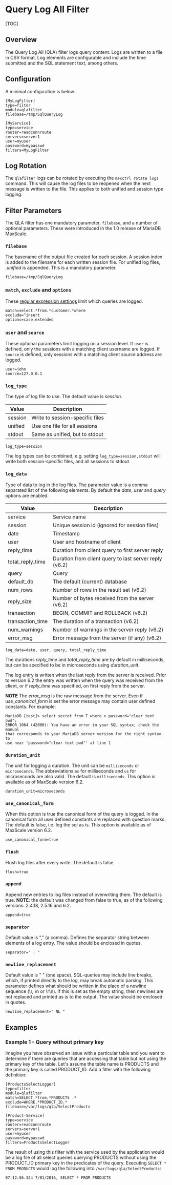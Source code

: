 # Query Log All Filter

[TOC]

## Overview

The Query Log All (QLA) filter logs query content. Logs are written to a file in
CSV format. Log elements are configurable and include the time submitted and the
SQL statement text, among others.

## Configuration

A minimal configuration is below.
```
[MyLogFilter]
type=filter
module=qlafilter
filebase=/tmp/SqlQueryLog

[MyService]
type=service
router=readconnroute
servers=server1
user=myuser
password=mypasswd
filters=MyLogFilter
```

## Log Rotation

The `qlafilter` logs can be rotated by executing the `maxctrl rotate logs`
command. This will cause the log files to be reopened when the next message is
written to the file. This applies to both unified and session type logging.

## Filter Parameters

The QLA filter has one mandatory parameter, `filebase`, and a number of optional
parameters. These were introduced in the 1.0 release of MariaDB MaxScale.

### `filebase`

The basename of the output file created for each session. A session index is
added to the filename for each written session file. For unified log files,
*.unified* is appended. This is a mandatory parameter.

```
filebase=/tmp/SqlQueryLog
```

### `match`, `exclude` and `options`

These
[regular expression settings](../Getting-Started/Configuration-Guide.md#standard-regular-expression-settings-for-filters)
limit which queries are logged.

```
match=select.*from.*customer.*where
exclude=^insert
options=case,extended
```

### `user` and `source`

These optional parameters limit logging on a session level. If `user` is
defined, only the sessions with a matching client username are logged. If
`source` is defined, only sessions with a matching client source address are
logged.

```
user=john
source=127.0.0.1
```

### `log_type`

The type of log file to use. The default value is _session_.

|Value   | Description                    |
|--------|--------------------------------|
|session |Write to session-specific files |
|unified |Use one file for all sessions   |
|stdout  |Same as unified, but to stdout  |

```
log_type=session
```

The log types can be combined, e.g. setting `log_type=session,stdout`
will write both session-specific files, and all sessions to stdout.

### `log_data`

Type of data to log in the log files. The parameter value is a comma separated
list of the following elements. By default the _date_, _user_ and _query_
options are enabled.

| Value             | Description                                            |
| --------          |--------------------------------------------------------|
| service           | Service name                                           |
| session           | Unique session id (ignored for session files)          |
| date              | Timestamp                                              |
| user              | User and hostname of client                            |
| reply_time        | Duration from client query to first server reply       |
| total_reply_time  | Duration from client query to last server reply (v6.2) |
| query             | Query                                                  |
| default_db        | The default (current) database                         |
| num_rows          | Number of rows in the result set (v6.2)                |
| reply_size        | Number of bytes received from the server (v6.2)        |
| transaction       | BEGIN, COMMIT and ROLLBACK (v6.2)                      |
| transaction_time  | The duration of a transaction (v6.2)                   |
| num_warnings      | Number of warnings in the server reply (v6.2)          |
| error_msg         | Error message from the server (if any) (v6.2)          |

```
log_data=date, user, query, total_reply_time
```

The durations *reply_time* and *total_reply_time* are by default in milliseconds,
but can be specified to be in microseconds using *duration_unit*.

The log entry is written when the last reply from the server is received.
Prior to version 6.2 the entry was written when the query was received from
the client, or if *reply_time* was specified, on first reply from the server.

**NOTE** The *error_msg* is the raw message from the server. Even if *use_canonical_form*
is set the error message may contain user defined constants. For example:

```
MariaDB [test]> select secret from T where x password="clear text pwd";
ERROR 1064 (42000): You have an error in your SQL syntax; check the manual
that corresponds to your MariaDB server version for the right syntax to
use near 'password="clear text pwd"' at line 1
```

### `duration_unit`

The unit for logging a duration. The unit can be `milliseconds` or `microseconds`.
The abbreviations `ms` for milliseconds and `us` for microseconds are also valid.
The default is `milliseconds`.
This option is available as of MaxScale version 6.2.

```
duration_unit=microseconds
```

### `use_canonical_form`

When this option is true the canonical form of the query is logged. In the
canonical form all user defined constants are replaced with question marks.
The default is false, i.e. log the sql as is.
This option is available as of MaxScale version 6.2.

```
use_canonical_form=true
```

### `flush`

Flush log files after every write. The default is false.

```
flush=true
```

### `append`

Append new entries to log files instead of overwriting them. The default is
true.
**NOTE**: the default was changed from false to true, as of the following
versions: 2.4.18, 2.5.16 and 6.2.

```
append=true
```

### `separator`

Default value is "," (a comma). Defines the separator string between elements of
a log entry. The value should be enclosed in quotes.

```
separator=" | "
```

### `newline_replacement`

Default value is " " (one space). SQL-queries may include line breaks, which, if
printed directly to the log, may break automatic parsing. This parameter defines
what should be written in the place of a newline sequence (\r, \n or \r\n). If
this is set as the empty string, then newlines are not replaced and printed as
is to the output. The value should be enclosed in quotes.

```
newline_replacement=" NL "
```

## Examples

### Example 1 - Query without primary key

Imagine you have observed an issue with a particular table and you want to
determine if there are queries that are accessing that table but not using the
primary key of the table. Let's assume the table name is PRODUCTS and the
primary key is called PRODUCT_ID. Add a filter with the following definition:

```
[ProductsSelectLogger]
type=filter
module=qlafilter
match=SELECT.*from.*PRODUCTS .*
exclude=WHERE.*PRODUCT_ID.*
filebase=/var/logs/qla/SelectProducts

[Product-Service]
type=service
router=readconnroute
servers=server1
user=myuser
password=mypasswd
filters=ProductsSelectLogger
```

The result of using this filter with the service used by the application would
be a log file of all select queries querying PRODUCTS without using the
PRODUCT_ID primary key in the predicates of the query. Executing `SELECT * FROM
PRODUCTS` would log the following into `/var/logs/qla/SelectProducts`:
```
07:12:56.324 7/01/2016, SELECT * FROM PRODUCTS
```
